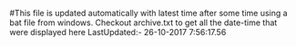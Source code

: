 #This file is updated automatically with latest time after some time using a bat file from windows. Checkout archive.txt to get all the date-time that were displayed here
LastUpdated:- 26-10-2017  7:56:17.56 
